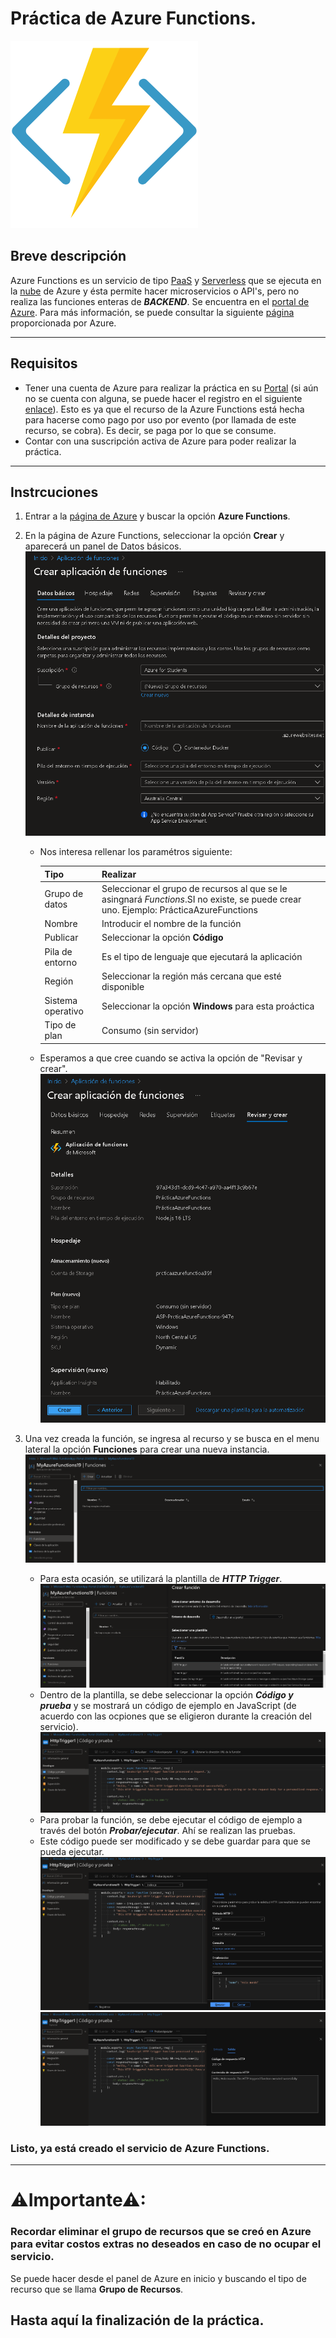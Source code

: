 # Práctica de Azure Functions.

![Functions Icon](https://github.com/JohnNadja/Practica-Azure-Functions/blob/main/images/azure-functions-icon.png)

## Breve descripción
Azure Functions es un servicio de tipo [PaaS](https://azure.microsoft.com/es-mx/overview/what-is-paas/) y [Serverless](https://azure.microsoft.com/en-us/solutions/serverless/#overview) que se ejecuta en la [nube](https://azure.microsoft.com/es-mx/overview/what-is-the-cloud/) de Azure y ésta  permite hacer microservicios o API's, pero no realiza las funciones enteras de ***BACKEND***. Se encuentra en el [portal de Azure](https://portal.azure.com/#home). Para más información, se puede consultar la siguiente [página](https://azure.microsoft.com/en-us/services/functions/#features) proporcionada por Azure.


-----------
## Requisitos
 - Tener una cuenta de Azure para realizar la práctica en su [Portal](https://portal.azure.com/#home) (si aún no se cuenta con alguna, se puede hacer el registro en el siguiente [enlace](https://azure.microsoft.com/es-mx/free/)). Esto es ya que el recurso de la Azure Functions está hecha para hacerse como pago por uso por evento (por llamada de este recurso, se cobra). Es decir, se paga por lo que se consume.
 - Contar con una suscripción activa de Azure para poder realizar la práctica. 

----------

## Instrcuciones

1. Entrar a la [página de Azure](https://portal.azure.com/#home) y buscar  la opción **Azure Functions**.

2. En la página de Azure Functions, seleccionar la opción **Crear** y aparecerá un panel de Datos básicos.
![2.1](https://github.com/JohnNadja/Practica-Azure-Functions/blob/main/images/2.1.png)

    - Nos interesa rellenar los paramétros siguiente:

        |Tipo|Realizar|
        |---|---|
        |Grupo de datos|Seleccionar el grupo de recursos al que se le asingnará *Functions*.SI no existe, se puede crear uno. Ejemplo: PrácticaAzureFunctions|
        |Nombre|Introducir el nombre de la función|
        |Publicar|Seleccionar la opción **Código**|
        |Pila de entorno|Es el tipo de lenguaje que ejecutará la aplicación|
        |Región|Seleccionar la región más cercana que esté disponible|
        |Sistema operativo|Seleccionar la opción **Windows** para esta proáctica|
        |Tipo de plan|Consumo (sin servidor)|
    - Esperamos a que cree cuando se activa la opción de "Revisar y crear".
    ![2.2](https://github.com/JohnNadja/Practica-Azure-Functions/blob/main/images/2.2.png)

3. Una vez creada la función, se ingresa al recurso y se busca en el menu lateral la opción **Funciones** para crear una nueva instancia.
    ![3.1](https://github.com/JohnNadja/Practica-Azure-Functions/blob/main/images/3.1.png)
    - Para esta ocasión, se utilizará la plantilla de ***HTTP Trigger***.
    ![3.2](https://github.com/JohnNadja/Practica-Azure-Functions/blob/main/images/3.2.png)
    - Dentro de la plantilla, se debe seleccionar la opción ***Código y prueba*** y se mostrará un código de ejemplo en JavaScript (de acuerdo con las ocpiones que se eligieron durante la creación del servicio).
    ![3.3](https://github.com/JohnNadja/Practica-Azure-Functions/blob/main/images/3.3.png)
    - Para probar la función, se debe ejecutar el código de ejemplo a través del botón ***Probar/ejecutar***. Ahí se realizan las pruebas.
    - Este código puede ser modificado y se debe guardar para que se pueda ejecutar.
    ![3.4](https://github.com/JohnNadja/Practica-Azure-Functions/blob/main/images/3.4.png)
    ![3.5](https://github.com/JohnNadja/Practica-Azure-Functions/blob/main/images/3.5.png)


### Listo, ya está creado el servicio de Azure Functions.

----
# **⚠Importante⚠**: 
### Recordar eliminar el grupo de recursos que se creó en Azure para evitar costos extras no deseados en caso de no ocupar el servicio.
Se puede hacer desde el panel de Azure en inicio y buscando el tipo de recurso que se llama **Grupo de Recursos**.


## Hasta aquí la finalización de la práctica.